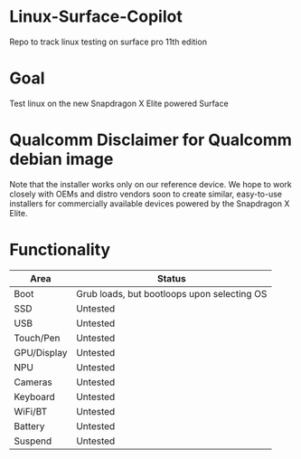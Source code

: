 # Linux-Surface-Copilot
Repo to track linux testing on surface pro 11th edition


# Goal
Test linux on the new Snapdragon X Elite powered Surface

# Qualcomm Disclaimer for Qualcomm debian image
Note that the installer works only on our reference device. We hope to work closely with OEMs and distro vendors soon to create similar, easy-to-use installers for commercially available devices powered by the Snapdragon X Elite.



# Functionality
| Area    | Status |
| -------- | ------- |
| Boot  | Grub loads, but bootloops upon selecting OS |
| SSD | Untested |
| USB    | Untested    |
| Touch/Pen | Untested |
| GPU/Display | Untested |
| NPU | Untested |
| Cameras | Untested |
| Keyboard | Untested |
| WiFi/BT | Untested |
| Battery | Untested |
| Suspend | Untested |
